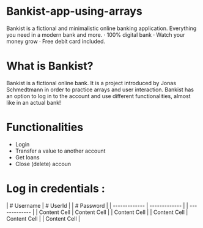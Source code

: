 # Bankist-app-using-arrays
Bankist is a fictional and minimalistic online banking application.
Everything you need in a modern bank and more. · 100% digital bank · Watch your money grow · Free debit card included.

# What is Bankist?
Bankist is a fictional online bank. It is a project introduced by Jonas Schmedtmann in order to practice arrays and user interaction. Bankist has an option to log in to the account and use different functionalities, almost like in an actual bank!

# Functionalities
* Login
* Transfer a value to another account
* Get loans
* Close (delete) accoun

# Log in credentials :

| # Username  | # UserId | | # Password |
| ------------- | ------------- | | ------------- |
| Content Cell  | Content Cell  | | Content Cell  |
| Content Cell  | Content Cell  | | Content Cell  |
